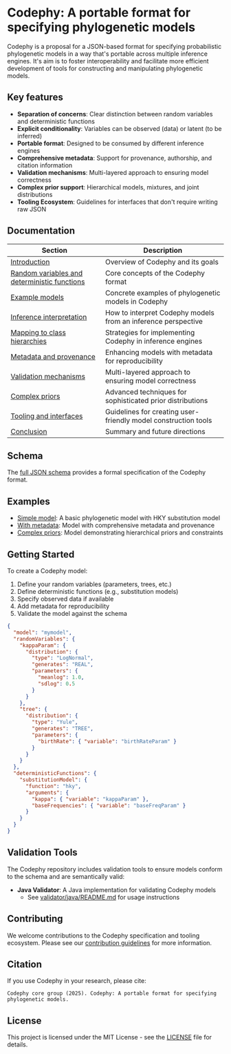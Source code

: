 # Codephy: A portable format for specifying phylogenetic models

Codephy is a proposal for a JSON-based format for specifying probabilistic phylogenetic models in a way that's portable across multiple inference engines. 
It's aim is to foster interoperability and facilitate more efficient development of tools for constructing and manipulating phylogenetic models.

## Key features

- **Separation of concerns**: Clear distinction between random variables and deterministic functions
- **Explicit conditionality**: Variables can be observed (data) or latent (to be inferred)
- **Portable format**: Designed to be consumed by different inference engines
- **Comprehensive metadata**: Support for provenance, authorship, and citation information
- **Validation mechanisms**: Multi-layered approach to ensuring model correctness
- **Complex prior support**: Hierarchical models, mixtures, and joint distributions
- **Tooling Ecosystem**: Guidelines for interfaces that don't require writing raw JSON

## Documentation

| Section | Description |
|---------|-------------|
| [Introduction](docs/01-introduction.md) | Overview of Codephy and its goals |
| [Random variables and deterministic functions](docs/02-random-variables.md) | Core concepts of the Codephy format |
| [Example models](docs/03-example-models.md) | Concrete examples of phylogenetic models in Codephy |
| [Inference interpretation](docs/04-inference.md) | How to interpret Codephy models from an inference perspective |
| [Mapping to class hierarchies](docs/05-mapping.md) | Strategies for implementing Codephy in inference engines |
| [Metadata and provenance](docs/06-metadata.md) | Enhancing models with metadata for reproducibility |
| [Validation mechanisms](docs/07-validation.md) | Multi-layered approach to ensuring model correctness |
| [Complex priors](docs/08-complex-priors.md) | Advanced techniques for sophisticated prior distributions |
| [Tooling and interfaces](docs/09-tooling.md) | Guidelines for creating user-friendly model construction tools |
| [Conclusion](docs/10-conclusion.md) | Summary and future directions |

## Schema

The [full JSON schema](schema/codephy-schema.json) provides a formal specification of the Codephy format.

## Examples

- [Simple model](examples/simple-model.json): A basic phylogenetic model with HKY substitution model
- [With metadata](examples/with-metadata.json): Model with comprehensive metadata and provenance
- [Complex priors](examples/complex-priors.json): Model demonstrating hierarchical priors and constraints

## Getting Started

To create a Codephy model:

1. Define your random variables (parameters, trees, etc.)
2. Define deterministic functions (e.g., substitution models)
3. Specify observed data if available
4. Add metadata for reproducibility
5. Validate the model against the schema

```json
{
  "model": "mymodel",
  "randomVariables": {
    "kappaParam": {
      "distribution": {
        "type": "LogNormal",
        "generates": "REAL",
        "parameters": {
          "meanlog": 1.0,
          "sdlog": 0.5
        }
      }
    },
    "tree": {
      "distribution": {
        "type": "Yule",
        "generates": "TREE",
        "parameters": {
          "birthRate": { "variable": "birthRateParam" }
        }
      }
    }
  },
  "deterministicFunctions": {
    "substitutionModel": {
      "function": "hky",
      "arguments": {
        "kappa": { "variable": "kappaParam" },
        "baseFrequencies": { "variable": "baseFreqParam" }
      }
    }
  }
}
```

## Validation Tools

The Codephy repository includes validation tools to ensure models conform to the schema and are semantically valid:

- **Java Validator**: A Java implementation for validating Codephy models
  - See [validator/java/README.md](validator/java/README.md) for usage instructions

## Contributing

We welcome contributions to the Codephy specification and tooling ecosystem. 
Please see our [contribution guidelines](CONTRIBUTING.md) for more information.

## Citation

If you use Codephy in your research, please cite:

```
Codephy core group (2025). Codephy: A portable format for specifying phylogenetic models. 
```

## License

This project is licensed under the MIT License - see the [LICENSE](LICENSE) file for details.

